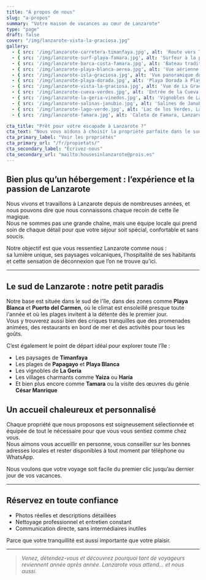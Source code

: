 ```yaml
---
title: "À propos de nous"
slug: "a-propos"
summary: "Votre maison de vacances au cœur de Lanzarote"
type: "page"
draft: false
cover: "/img/lanzarote-vista-la-graciosa.jpg"
gallery:
  - { src: '/img/lanzarote-carretera-timanfaya.jpg', alt: 'Route vers Timanfaya, Lanzarote' }
  - { src: '/img/lanzarote-surf-playa-famara.jpg', alt: 'Surfeur à la plage de Famara, Lanzarote' }
  - { src: '/img/lanzarote-barca-costa-famara.jpg', alt: 'Bateau traditionnel sur la côte nord de Lanzarote' }
  - { src: '/img/lanzarote-playa-blanca-aerea.jpg', alt: 'Vue aérienne de Playa Blanca, Lanzarote' }
  - { src: '/img/lanzarote-isla-graciosa.jpg', alt: 'Vue panoramique de La Graciosa depuis Lanzarote' }
  - { src: '/img/lanzarote-playa-dorada.jpg', alt: 'Playa Dorada à Playa Blanca, Lanzarote' }
  - { src: '/img/lanzarote-vista-la-graciosa.jpg', alt: 'Vue de La Graciosa depuis le Mirador del Río' }
  - { src: '/img/lanzarote-cueva-verdes.jpg', alt: 'Entrée de la Cueva de los Verdes, Lanzarote' }
  - { src: '/img/lanzarote-la-geria-vinedos.jpg', alt: 'Vignobles de La Geria, Lanzarote' }
  - { src: '/img/lanzarote-salinas-janubio.jpg', alt: 'Salines de Janubio, Lanzarote' }
  - { src: '/img/lanzarote-lago-verde.jpg', alt: 'Lac de los Verdes, Lanzarote' }
  - { src: '/img/lanzarote-famara.jpg', alt: 'Caleta de Famara, Lanzarote' }

cta_title: "Prêt pour votre escapade à Lanzarote ?"
cta_text: "Nous vous aidons à choisir la propriété parfaite dans le sud de l'île : Playa Blanca et Puerto del Carmen."
cta_primary_label: "Voir les propriétés"
cta_primary_url: "/fr/propietats/"
cta_secondary_label: "Écrivez-nous"
cta_secondary_url: "mailto:housesinlanzarote@prois.es"
---
```


## Bien plus qu’un hébergement : l’expérience et la passion de Lanzarote

Nous vivons et travaillons à Lanzarote depuis de nombreuses années, et nous pouvons dire que nous connaissons chaque recoin de cette île magique.  
Nous ne sommes pas une grande chaîne, mais une équipe locale qui prend soin de chaque détail pour que votre séjour soit spécial, confortable et sans soucis.

Notre objectif est que vous ressentiez Lanzarote comme nous :  
sa lumière unique, ses paysages volcaniques, l’hospitalité de ses habitants et cette sensation de déconnexion que l’on ne trouve qu’ici.

---

## Le sud de Lanzarote : notre petit paradis

Notre base est située dans le sud de l'île, dans des zones comme **Playa Blanca** et **Puerto del Carmen**, où le climat est ensoleillé presque toute l'année et où les plages invitent à la détente dès le premier jour.  
Vous y trouverez aussi bien des criques tranquilles que des promenades animées, des restaurants en bord de mer et des activités pour tous les goûts.

C’est également le point de départ idéal pour explorer toute l’île :  
- Les paysages de **Timanfaya**  
- Les plages de **Papagayo** et **Playa Blanca**  
- Les vignobles de **La Geria**  
- Les villages charmants comme **Yaiza** ou **Haría**  
- Et bien plus encore comme **Tamara** ou la visite des œuvres du génie **César Manrique**
<!--col-break-->

## Un accueil chaleureux et personnalisé

Chaque propriété que nous proposons est soigneusement sélectionnée et équipée de tout le nécessaire pour que vous vous sentiez comme chez vous.  
Nous aimons vous accueillir en personne, vous conseiller sur les bonnes adresses locales et rester disponibles à tout moment par téléphone ou WhatsApp.

Nous voulons que votre voyage soit facile du premier clic jusqu’au dernier jour de vos vacances.

---

## Réservez en toute confiance

- Photos réelles et descriptions détaillées  
- Nettoyage professionnel et entretien constant  
- Communication directe, sans intermédiaires inutiles  

Parce que votre tranquillité est aussi importante que votre plaisir.

---

> *Venez, détendez-vous et découvrez pourquoi tant de voyageurs reviennent année après année. Lanzarote vous attend… et nous aussi.*